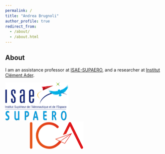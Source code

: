 ```yaml
---
permalink: /
title: "Andrea Brugnoli"
author_profile: true
redirect_from: 
  - /about/
  - /about.html
---
```


## About 

I am an assistance professor at [ISAE-SUPAERO](https://www.isae-supaero.fr/), and a researcher at [Institut Clément Ader](https://ica.cnrs.fr/). 


<p float="left">
  <img src="images/Logo_ISAE.png" width="40%" style="margin-right: 15%;" />
  <img src="images/Logo_ICA.png" width="35%" style="margin-left: 15%;" />
</p>

